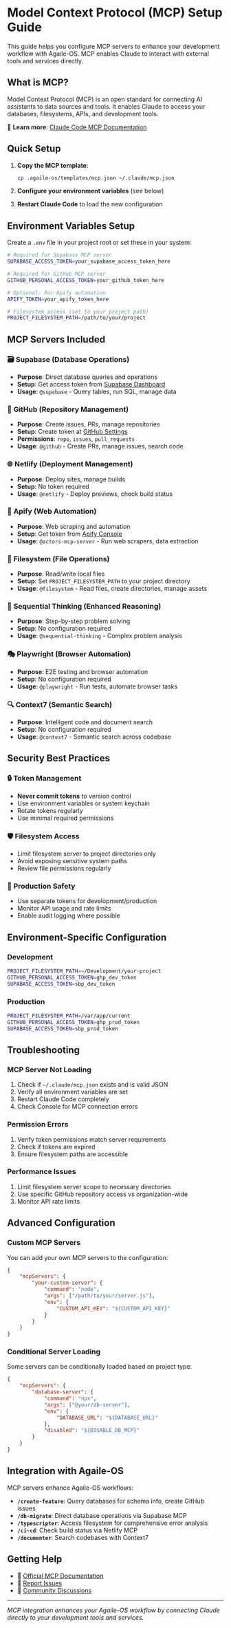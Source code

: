 # Model Context Protocol (MCP) Setup Guide

This guide helps you configure MCP servers to enhance your development workflow with Agaile-OS. MCP enables Claude to interact with external tools and services directly.

## What is MCP?

Model Context Protocol (MCP) is an open standard for connecting AI assistants to data sources and tools. It enables Claude to access your databases, filesystems, APIs, and development tools.

📖 **Learn more**: [Claude Code MCP Documentation](https://docs.anthropic.com/en/docs/claude-code/mcp)

## Quick Setup

1. **Copy the MCP template**:
   ```bash
   cp .agaile-os/templates/mcp.json ~/.claude/mcp.json
   ```

2. **Configure your environment variables** (see below)

3. **Restart Claude Code** to load the new configuration

## Environment Variables Setup

Create a `.env` file in your project root or set these in your system:

```bash
# Required for Supabase MCP server
SUPABASE_ACCESS_TOKEN=your_supabase_access_token_here

# Required for GitHub MCP server  
GITHUB_PERSONAL_ACCESS_TOKEN=your_github_token_here

# Optional: For Apify automation
APIFY_TOKEN=your_apify_token_here

# Filesystem access (set to your project path)
PROJECT_FILESYSTEM_PATH=/path/to/your/project
```

## MCP Servers Included

### 🗃️ **Supabase** (Database Operations)
- **Purpose**: Direct database queries and operations
- **Setup**: Get access token from [Supabase Dashboard](https://supabase.com/dashboard)
- **Usage**: `@supabase` - Query tables, run SQL, manage data

### 🐙 **GitHub** (Repository Management)
- **Purpose**: Create issues, PRs, manage repositories
- **Setup**: Create token at [GitHub Settings](https://github.com/settings/tokens)
- **Permissions**: `repo`, `issues`, `pull_requests`
- **Usage**: `@github` - Create PRs, manage issues, search code

### 🌐 **Netlify** (Deployment Management)
- **Purpose**: Deploy sites, manage builds
- **Setup**: No token required
- **Usage**: `@netlify` - Deploy previews, check build status

### 🤖 **Apify** (Web Automation)
- **Purpose**: Web scraping and automation
- **Setup**: Get token from [Apify Console](https://console.apify.com/settings/integrations)
- **Usage**: `@actors-mcp-server` - Run web scrapers, data extraction

### 📁 **Filesystem** (File Operations)
- **Purpose**: Read/write local files
- **Setup**: Set `PROJECT_FILESYSTEM_PATH` to your project directory
- **Usage**: `@filesystem` - Read files, create directories, manage assets

### 🧠 **Sequential Thinking** (Enhanced Reasoning)
- **Purpose**: Step-by-step problem solving
- **Setup**: No configuration required
- **Usage**: `@sequential-thinking` - Complex problem analysis

### 🎭 **Playwright** (Browser Automation)
- **Purpose**: E2E testing and browser automation
- **Setup**: No configuration required
- **Usage**: `@playwright` - Run tests, automate browser tasks

### 🔍 **Context7** (Semantic Search)
- **Purpose**: Intelligent code and document search
- **Setup**: No configuration required
- **Usage**: `@context7` - Semantic search across codebase

## Security Best Practices

### 🔒 **Token Management**
- **Never commit tokens** to version control
- Use environment variables or system keychain
- Rotate tokens regularly
- Use minimal required permissions

### 🛡️ **Filesystem Access**
- Limit filesystem server to project directories only
- Avoid exposing sensitive system paths
- Review file permissions regularly

### 🚨 **Production Safety**
- Use separate tokens for development/production
- Monitor API usage and rate limits
- Enable audit logging where possible

## Environment-Specific Configuration

### Development
```bash
PROJECT_FILESYSTEM_PATH=~/Development/your-project
GITHUB_PERSONAL_ACCESS_TOKEN=ghp_dev_token
SUPABASE_ACCESS_TOKEN=sbp_dev_token
```

### Production
```bash
PROJECT_FILESYSTEM_PATH=/var/app/current
GITHUB_PERSONAL_ACCESS_TOKEN=ghp_prod_token
SUPABASE_ACCESS_TOKEN=sbp_prod_token
```

## Troubleshooting

### MCP Server Not Loading
1. Check if `~/.claude/mcp.json` exists and is valid JSON
2. Verify all environment variables are set
3. Restart Claude Code completely
4. Check Console for MCP connection errors

### Permission Errors
1. Verify token permissions match server requirements
2. Check if tokens are expired
3. Ensure filesystem paths are accessible

### Performance Issues
1. Limit filesystem server scope to necessary directories
2. Use specific GitHub repository access vs organization-wide
3. Monitor API rate limits

## Advanced Configuration

### Custom MCP Servers
You can add your own MCP servers to the configuration:

```json
{
    "mcpServers": {
        "your-custom-server": {
            "command": "node",
            "args": ["/path/to/your/server.js"],
            "env": {
                "CUSTOM_API_KEY": "${CUSTOM_API_KEY}"
            }
        }
    }
}
```

### Conditional Server Loading
Some servers can be conditionally loaded based on project type:

```json
{
    "mcpServers": {
        "database-server": {
            "command": "npx",
            "args": ["@your/db-server"],
            "env": {
                "DATABASE_URL": "${DATABASE_URL}"
            },
            "disabled": "${DISABLE_DB_MCP}"
        }
    }
}
```

## Integration with Agaile-OS

MCP servers enhance Agaile-OS workflows:

- **`/create-feature`**: Query databases for schema info, create GitHub issues
- **`/db-migrate`**: Direct database operations via Supabase MCP
- **`/typescripter`**: Access filesystem for comprehensive error analysis
- **`/ci-cd`**: Check build status via Netlify MCP
- **`/documenter`**: Search codebases with Context7

## Getting Help

- 📖 [Official MCP Documentation](https://docs.anthropic.com/en/docs/claude-code/mcp)
- 🐛 [Report Issues](https://github.com/Agaile-com/agaile-os-template/issues)
- 💬 [Community Discussions](https://github.com/Agaile-com/agaile-os-template/discussions)

---

*MCP integration enhances your Agaile-OS workflow by connecting Claude directly to your development tools and services.*
